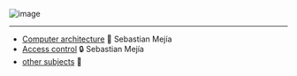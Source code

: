 ![image](https://github.com/Inf0sth/School_works/assets/106565371/cb03c77d-c2b2-4e36-a3db-ffa251f871fb)

---
- [Computer architecture](/A_d_C) 💽 Sebastian Mejía
- [Access control](/C_A/) 🔒 Sebastian Mejía
- [other subjects](/Others) 👾
